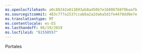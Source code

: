 ```yaml
---
ms.openlocfilehash: a0c88242e813893ab8ad50b7e16808768f9baafb
ms.sourcegitcommit: 483c777a1537ccab6a2a2da6a5d1fe4470dd0e7e
ms.translationtype: MT
ms.contentlocale: es-ES
ms.lasthandoff: 06/19/2019
ms.locfileid: "61550557"
---
```

Portales
